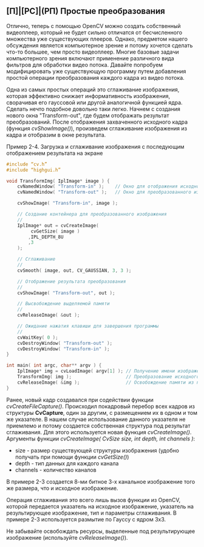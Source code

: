 ## [П]|[РС]|(РП) Простые преобразования

Отлично, теперь с помощью OpenCV можно создать собственный видеоплеер, который не будет сильно отличатся от бесчисленного множества уже существующих плееров. Однако, предметом нашего обсуждения является компьютерное зрение и потому хочется сделать что-то большее, чем просто видеоплеер. Многие базовые задачи компьютерного зрения включают применение различного вида фильтров для обработки видео потока. Давайте попробуем модифицировать уже существующую программу путем добавления простой операции преобразования каждого кадра из видео потока.

Одна из самых простых операций это сглаживание изображения, которая эффективно снижает информативность изображения, сворачивая его гауссовой или другой аналогичной функцией ядра. Сделать нечто подобное довольно таки легко. Начнем с создания нового окна "Transform-out", где будем отображать результат преобразований. После отображения захваченного исходного кадра (функция *cvShowImage()*), произведем сглаживание изображения из кадра и отобразим в окне результата.

Пример 2-4. Загрузка и сглаживание изображения с последующим отображением результата на экране

```cpp
#include “cv.h”
#include “highgui.h”

void TransformImg( IplImage* image ) {
    cvNamedWindow( "Transform-in" );    // Окно для отображения исходного изображения
    cvNamedWindow( "Transform-out" );   // Окно для преобразованного изображения

    cvShowImage( "Transform-in", image );

    // Создание контейнера для преобразованного изображения
    // 
    IplImage* out = cvCreateImage(
         cvGetSize( image )
        ,IPL_DEPTH_8U
        ,3
    );

    // Сглаживание
    // 
    cvSmooth( image, out, CV_GAUSSIAN, 3, 3 );

    // Отображение результата преобразования
    // 
    cvShowImage( "Transform-out", out );

    // Высвобождение выделяемой памяти
    // 
    cvReleaseImage( &out );

    // Ожидание нажатия клавиши для завершения программы
    // 
    cvWaitKey( 0 );
    cvDestroyWindow( "Transform-out" );
    cvDestroyWindow( "Transform-in" );	
}

int main( int argc, char** argv ) {
    IplImage* img = cvLoadImage( argv[1] ); // Получение имени изображения
    TransformImg( img );                    // Преобразование исходного изображения
    cvReleaseImage( &img );                 // Освобождение памяти из под изображения
}
```

Ранее, новый кадр создавался при содействии функции *cvCreateFileCapture()*. Происходил покадровый перебор всех кадров из структуры **CvCapture**, один за другим, с размещением их в одном и том же указателе. В нашем случае использование данного указателя не приемлемо и потому создается собственная структура под результат сглаживания. Для этого используется новая функция *cvCreateImage()*. Аргументы функции *cvCreateImage( CvSize size, int depth, int channels )*: 
	
* size - размер существующей структуры изображения (удобно получать при помощи функции *cvGetSize()*)
* depth - тип данных для каждого канала
* channels - количество каналов

В примере 2-3 создается 8-ми битное 3-х канальное изображение того же размера, что и исходное изображение. 

Операция сглаживания это всего лишь вызов функции из OpenCV, которой передается указатель на исходное изображение, указатель на результирующее изображение, тип и параметры сглаживания. В примере 2-3 используется размытие по Гауссу с ядром 3х3.

Не забывайте освобождать ресурсы, выделенные под результирующее изображение (используйте *cvReleaseImage()*).


